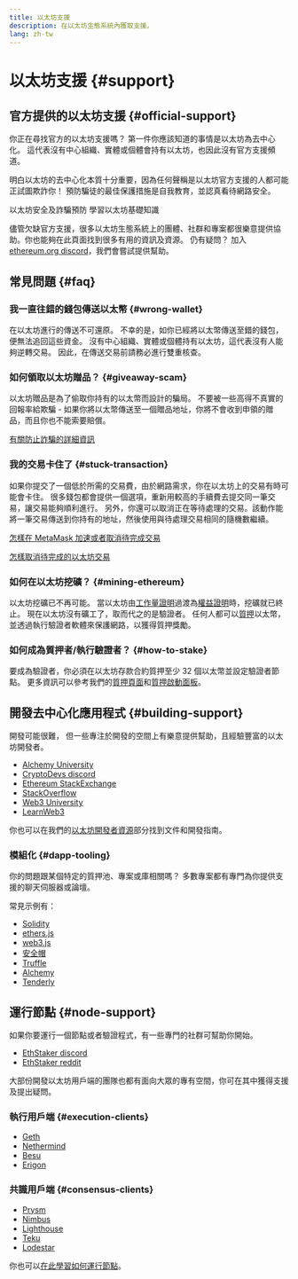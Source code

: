 ```yaml
---
title: 以太坊支援
description: 在以太坊生態系統內獲取支援。
lang: zh-tw
---
```


# 以太坊支援 {#support}

## 官方提供的以太坊支援 {#official-support}

你正在尋找官方的以太坊支援嗎？ 第一件你應該知道的事情是以太坊為去中心化。 這代表沒有中心組織、實體或個體會持有以太坊，也因此沒有官方支援頻道。

明白以太坊的去中心化本質十分重要，因為任何聲稱是以太坊官方支援的人都可能正試圖欺詐你！ 預防騙徒的最佳保護措施是自我教育，並認真看待網路安全。

<DocLink to="/security/">
  以太坊安全及詐騙預防
</DocLink>

<DocLink to="/learn/">
  學習以太坊基礎知識
</DocLink>

儘管欠缺官方支援，很多以太坊生態系統上的團體、社群和專案都很樂意提供協助。你也能夠在此頁面找到很多有用的資訊及資源。 仍有疑問？ 加入 [ethereum.org discord](/discord/)，我們會嘗試提供幫助。

## 常見問題 {#faq}

### 我一直往錯的錢包傳送以太幣 {#wrong-wallet}

在以太坊進行的傳送不可還原。 不幸的是，如你已經將以太幣傳送至錯的錢包，便無法追回這些資金。 沒有中心組織、實體或個體持有以太坊，這代表沒有人能夠逆轉交易。 因此，在傳送交易前請務必進行雙重核查。

### 如何領取以太坊贈品？ {#giveaway-scam}

以太坊贈品是為了偷取你持有的以太幣而設計的騙局。 不要被一些高得不真實的回報率給欺騙 - 如果你將以太幣傳送至一個贈品地址，你將不會收到申領的贈品，而且你也不能索要賠償。

[有關防止詐騙的詳細資訊](/security/#common-scams)

### 我的交易卡住了 {#stuck-transaction}

如果你提交了一個低於所需的交易費，由於網路需求，你在以太坊上的交易有時可能會卡住。 很多錢包都會提供一個選項，重新用較高的手續費去提交同一筆交易，讓交易能夠順利進行。 另外，你還可以取消正在等待處理的交易。該動作能將一筆交易傳送到你持有的地址，然後使用與待處理交易相同的隨機數繼續。

[怎樣在 MetaMask 加速或者取消待完成交易](https://metamask.zendesk.com/hc/en-us/articles/360015489251-How-to-speed-up-or-cancel-a-pending-transaction)

[怎樣取消待完成的以太坊交易](https://info.etherscan.com/how-to-cancel-ethereum-pending-transactions/)

### 如何在以太坊挖礦？ {#mining-ethereum}

以太坊挖礦已不再可能。 當以太坊由[工作量證明](/glossary/#pow)過渡為[權益證明](/glossary/#pos)時，挖礦就已終止。 現在以太坊沒有礦工了，取而代之的是驗證者。 任何人都可以[質押](/glossary/#staking)以太幣，並透過執行驗證者軟體來保護網路，以獲得質押獎勵。

### 如何成為質押者/執行驗證者？ {#how-to-stake}

要成為驗證者，你必須在以太坊存款合約質押至少 32 個以太幣並設定驗證者節點。 更多資訊可以參考我們的[質押頁面](/staking)和[質押啟動面板](https://launchpad.ethereum.org/)。

## 開發去中心化應用程式 {#building-support}

開發可能很難， 但一些專注於開發的空間上有樂意提供幫助，且經驗豐富的以太坊開發者。

- [Alchemy University](https://university.alchemy.com/#starter_code)
- [CryptoDevs discord](https://discord.com/invite/5W5tVb3)
- [Ethereum StackExchange](https://ethereum.stackexchange.com/)
- [StackOverflow](https://stackoverflow.com/questions/tagged/web3)
- [Web3 University](https://www.web3.university/)
- [LearnWeb3](https://discord.com/invite/learnweb3)

你也可以在我們的[以太坊開發者資源](/developers/)部分找到文件和開發指南。

### 模組化 {#dapp-tooling}

你的問題跟某個特定的質押池、專案或庫相關嗎？ 多數專案都有專門為你提供支援的聊天伺服器或論壇。

常見示例有：

- [Solidity](https://gitter.im/ethereum/solidity)
- [ethers.js](https://discord.gg/6jyGVDK6Jx)
- [web3.js](https://discord.gg/GsABYQu4sC)
- [安全帽](https://discord.gg/xtrMGhmbfZ)
- [Truffle](https://discord.gg/8uKcsccEYE)
- [Alchemy](http://alchemy.com/discord)
- [Tenderly](https://discord.gg/fBvDJYR)

## 運行節點 {#node-support}

如果你要運行一個節點或者驗證程式，有一些專門的社群可幫助你開始。

- [EthStaker discord](https://discord.gg/ethstaker)
- [EthStaker reddit](https://www.reddit.com/r/ethstaker)

大部份開發以太坊用戶端的團隊也都有面向大眾的專有空間，你可在其中獲得支援及提出疑問。

### 執行用戶端 {#execution-clients}

- [Geth](https://discord.gg/FqDzupGyYf)
- [Nethermind](https://discord.gg/YJx3pm8z5C)
- [Besu](https://discord.gg/p8djYngzKN)
- [Erigon](https://github.com/ledgerwatch/erigon/issues)

### 共識用戶端 {#consensus-clients}

- [Prysm](https://discord.gg/prysmaticlabs)
- [Nimbus](https://discord.gg/nSmEH3qgFv)
- [Lighthouse](https://discord.gg/cyAszAh)
- [Teku](https://discord.gg/7hPv2T6)
- [Lodestar](https://discord.gg/aMxzVcr)

你也可以[在此學習如何運行節點](/developers/docs/nodes-and-clients/run-a-node/)。
